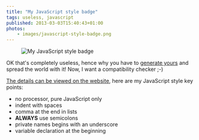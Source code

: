 ```yaml
---
title: "My JavaScript style badge"
tags: useless, javascript
published: 2013-03-03T15:40:43+01:00
photos:
    - images/javascript-style-badge.png
---
```


<figure class="object-left"><img src="/images/javascript-style-badge.png"
alt="My JavaScript style badge"></figure>

OK that's completely useless, hence why you have to [generate
yours](http://jsstyle.github.com/#create) and spread the world with it! Now,
I want a compatibility checker ;-)

[The details can be viewed on the
website](http://jsstyle.github.com/?838078131129297429667031171770#text), here
are my JavaScript style key points:

* no processor, pure JavaScript only
* indent with spaces
* comma at the end in lists
* **ALWAYS** use semicolons
* private names begins with an underscore
* variable declaration at the beginning

